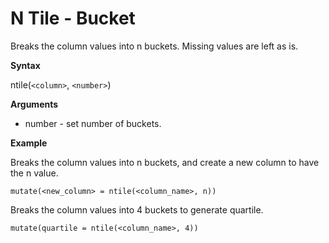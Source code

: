 # N Tile - Bucket

Breaks the column values into n buckets. Missing values are left as is.

**Syntax**  

ntile(```<column>```, ```<number>```)

**Arguments**  

- number - set number of buckets.    

**Example**  

Breaks the column values into n buckets, and create a new column to have the n value.
```
mutate(<new_column> = ntile(<column_name>, n))  
```

Breaks the column values into 4 buckets to generate quartile.
```
mutate(quartile = ntile(<column_name>, 4))  
```
 